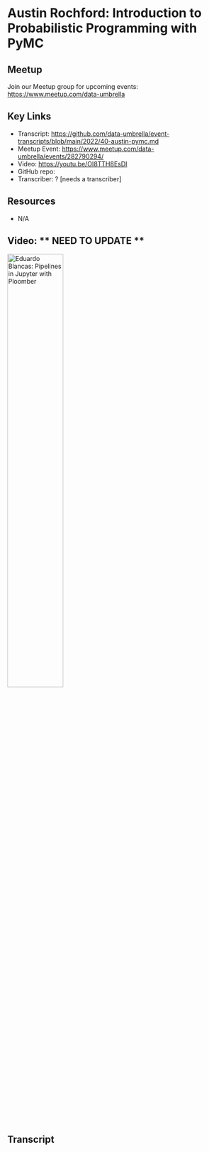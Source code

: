 # Austin Rochford: Introduction to Probabilistic Programming with PyMC

## Meetup
Join our Meetup group for upcoming events:
https://www.meetup.com/data-umbrella

## Key Links
- Transcript: https://github.com/data-umbrella/event-transcripts/blob/main/2022/40-austin-pymc.md
- Meetup Event: https://www.meetup.com/data-umbrella/events/282790294/
- Video:  https://youtu.be/OI8TTH8EsDI
- GitHub repo:
- Transcriber:  ? [needs a transcriber]

## Resources
- N/A


## Video:   ** NEED TO UPDATE **

<a href="http://www.youtube.com/watch?feature=player_embedded&v=OI8TTH8EsDI" target="_blank"><img src="http://img.youtube.com/vi/OI8TTH8EsDI/0.jpg"
alt="Eduardo Blancas: Pipelines in Jupyter with Ploomber" width="50%" /></a>

## Transcript

